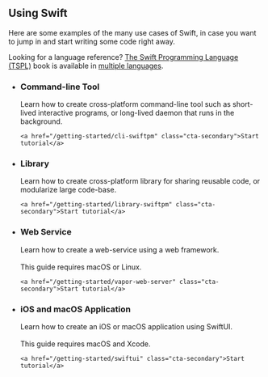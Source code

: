 ## Using Swift

Here are some examples of the many use cases of Swift, in case you want to jump in and start writing some code right away.

Looking for a language reference? [The Swift Programming Language (TSPL)](https://docs.swift.org/swift-book/) book is available in [multiple languages](/documentation/#translations).

<ul class="use-case-list">

  <li class="use-case">
    <h3>Command-line Tool</h3>
    <p class="description">
      Learn how to create cross-platform command-line tool such as short-lived interactive programs, or long-lived daemon that runs in the background.
    </p>

    <a href="/getting-started/cli-swiftpm" class="cta-secondary">Start tutorial</a>
  </li>

  <li class="use-case">
    <h3>Library</h3>
    <p class="description">
      Learn how to create cross-platform library for sharing reusable code, or modularize large code-base.
    </p>

    <a href="/getting-started/library-swiftpm" class="cta-secondary">Start tutorial</a>
  </li>

  <li class="use-case">
    <h3>Web Service</h3>
    <p class="description">
      Learn how to create a web-service using a web framework.
      <br><br>
      This guide requires macOS or Linux.
    </p>

    <a href="/getting-started/vapor-web-server" class="cta-secondary">Start tutorial</a>
  </li>

  <li class="use-case">
    <h3>iOS and macOS Application</h3>
    <p class="description">
      Learn how to create an iOS or macOS application using SwiftUI.
      <br><br>
      This guide requires macOS and Xcode.
    </p>

    <a href="/getting-started/swiftui" class="cta-secondary">Start tutorial</a>
  </li>
</ul>
